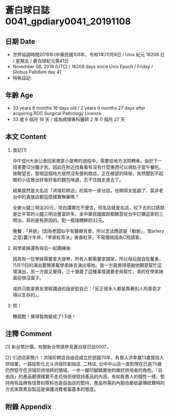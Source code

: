 [_metadata_:encoding]: - "utf-8"
[_metadata_:fileformat]: - "markdown"
[_metadata_:MIME_type]: - "text/plain"
[_metadata_:markdown_version]: - "commonmark version 0.29"
[_metadata_:markdown_spec]: - "https://spec.commonmark.org/0.29/"

# 蒼白球日誌0041_gpdiary0041_20191108 #

## 日期 Date ##

* 世界協調時間2019年(中華民國108年，令和1年)11月8日 / Unix 紀元 18208 日 / 星期五 / 蒼白球紀元第41日
* November 08, 2019 (UTC) / 18208 days since Unix Epoch / Friday / Globus Pallidum day 41
* 特殊註記:

## 年齡 Age ##

* 33 years 6 months 16 days old / 2 years 0 months 27 days after acquiring ROC Surgical Pathology Licence
* 33 歲 6 個月 16 天 / 成為病理專科醫師 2 年 0 個月 27 天

## 本文 Content ##

1. 食記[1]

    中午從H大坐公車回家裡拿小提琴的過程中，需要從地方法院轉車。由於下一班車要12分鐘才到，因此在附近找看看有沒有什麼東西可以填肚子當午餐吃。放眼望去，發現這個地方居然沒有便利商店，正在絕望的時候，突然聞到不起眼的小店冒出好香好香的麵包味道，忍不住就走進去了。

    結果居然是大名店「洪瑞珍餅店」的其中一家分店。也開得太低調了，莫非老台中的貴族店都這麼樸實無華嗎？

    全麥火腿三明治30元，坦白講實在不便宜，但名店就是名店，咬下去的口感就是比平常的火腿三明治豐富許多。全中華民國國民都願意從台中訂購這家的三明治，真的是有原因的。配一瓶瑞穗鮮奶32元。

    晚餐：「丼脈」(因為老闆似乎有醫療背景，所以念法應該是「動脈」，取artery之意)薑汁牛丼，「李家紅茶冰」麥香紅茶，不寫價格因為C院請客。

2. 與學弟妹還有母后一起團練後

    因為有一位學妹需要拿大提琴，所有人都需要拿譜架，所以母后就自告奮勇，11月11日的演出要開車載學弟妹去演出場地。我一方面覺得感謝他願意幫忙這場演出，另一方面又覺得，三十幾歲了這種事情還要老母幫忙，真的在學弟妹面前很沒面子。

    或許只能拿男友曾經講過的話安慰自己：「反正很多人都是靠著別人的善意才得以生存的」。

3. 賀！

    睡超飽！覺得智商變成了1.5倍！
    

## 注釋 Comment ##

[1] 新台幣計價。有關新台幣請參見蒼白球日誌0007。

[2] 引述店家簡介：洪瑞珍餅店自由店成立於民國70年，負責人洪幸雄13歲就投入烘培業，一路從彰化北斗洪瑞珍創始店, 二林店, 台中中山店一直到現在已逾70歲仍然堅守在洪瑞珍烘培師的領域，一步一腳印腳踏實地的做好烘培者的角色。「自由店」的產品都很樸實不走花俏但很堅持產品的內涵，有如負責人的個性一樣，堅持用有品牌有信譽的原料也是自由店的堅持，產品所需的內餡也都依最傳統費時的方式來蒸煮自製這是保護消費者最基本的態度。

## 附錄 Appendix ##

